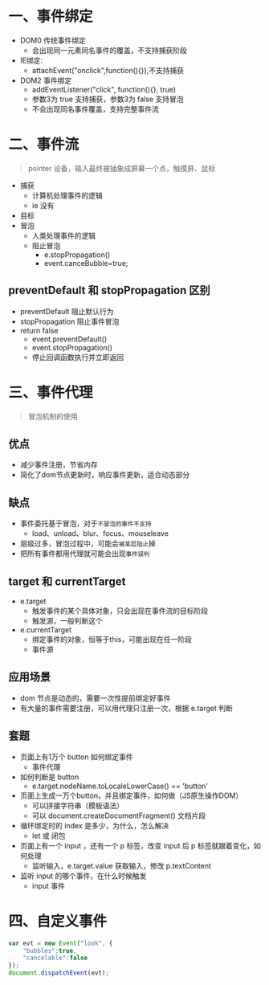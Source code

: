 # 一、事件绑定

- DOM0 传统事件绑定
    - 会出现同一元素同名事件的覆盖，不支持捕获阶段
- IE绑定:
    - attachEvent("onclick",function(){}),不支持捕获
- DOM2 事件绑定
    - addEventListener("click", function(){}, true)
    - 参数3为 true 支持捕获，参数3为 false 支持冒泡
    - 不会出现同名事件覆盖，支持完整事件流

# 二、事件流

> pointer 设备，输入最终被抽象成屏幕一个点，触摸屏、鼠标

- 捕获
    - 计算机处理事件的逻辑
    - ie 没有
- 目标  
- 冒泡
    - 人类处理事件的逻辑
    - 阻止冒泡
        - e.stopPropagation()
        - event.canceBubble=true;

## preventDefault 和 stopPropagation 区别

- preventDefault 阻止默认行为
- stopPropagation 阻止事件冒泡
- return false 
    - event.preventDefault()
    - event.stopPropagation()
    - 停止回调函数执行并立即返回

# 三、事件代理

> 冒泡机制的使用

## 优点

- 减少事件注册，节省内存
- 简化了dom节点更新时，响应事件更新，适合动态部分

## 缺点

- 事件委托基于冒泡，对于`不冒泡的事件不支持`
    - load、unload、blur、focus、mouseleave
- 层级过多，冒泡过程中，可能会`被某层阻止`掉
- 把所有事件都用代理就可能会出现`事件误判`

## target 和 currentTarget

- e.target
    - 触发事件的某个具体对象，只会出现在事件流的目标阶段
    - 触发源，一般判断这个
- e.currentTarget
    - 绑定事件的对象，恒等于this，可能出现在任一阶段
    - 事件源

## 应用场景

- dom 节点是动态的，需要一次性提前绑定好事件
- 有大量的事件需要注册，可以用代理只注册一次，根据 e.target 判断

## 套题

- 页面上有1万个 button 如何绑定事件
    - 事件代理
- 如何判断是 button
    - e.target.nodeName.toLocaleLowerCase() == 'button'
- 页面上生成一万个button，并且绑定事件，如何做（JS原生操作DOM）
    - 可以拼接字符串（模板语法）
    - 可以 document.createDocumentFragment() 文档片段
- 循环绑定时的 index 是多少，为什么，怎么解决
    - let 或 闭包
- 页面上有一个 input ，还有一个 p 标签，改变 input 后 p 标签就跟着变化，如何处理
    - 监听输入，e.target.value 获取输入，修改 p.textContent 
- 监听 input 的哪个事件，在什么时候触发
    - input 事件

# 四、自定义事件

```js
var evt = new Event("look", {
    "bubbles":true, 
    "cancelable":false
});
document.dispatchEvent(evt);
```
